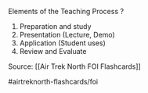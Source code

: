 Elements of the Teaching Process
?
1. Preparation and study
2. Presentation (Lecture, Demo)
3. Application (Student uses)
4. Review and Evaluate
<!--SR:!2022-09-28,1,230-->

Source: [[Air Trek North FOI Flashcards]]

#airtreknorth-flashcards/foi